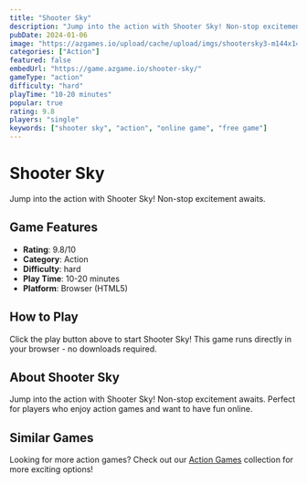 ```yaml
---
title: "Shooter Sky"
description: "Jump into the action with Shooter Sky! Non-stop excitement awaits."
pubDate: 2024-01-06
image: "https://azgames.io/upload/cache/upload/imgs/shootersky3-m144x144.webp"
categories: ["Action"]
featured: false
embedUrl: "https://game.azgame.io/shooter-sky/"
gameType: "action"
difficulty: "hard"
playTime: "10-20 minutes"
popular: true
rating: 9.8
players: "single"
keywords: ["shooter sky", "action", "online game", "free game"]
---
```


# Shooter Sky

Jump into the action with Shooter Sky! Non-stop excitement awaits.

## Game Features

- **Rating**: 9.8/10
- **Category**: Action
- **Difficulty**: hard
- **Play Time**: 10-20 minutes
- **Platform**: Browser (HTML5)

## How to Play

Click the play button above to start Shooter Sky! This game runs directly in your browser - no downloads required.

## About Shooter Sky

Jump into the action with Shooter Sky! Non-stop excitement awaits. Perfect for players who enjoy action games and want to have fun online.

## Similar Games

Looking for more action games? Check out our [Action Games](/categories/action) collection for more exciting options!
